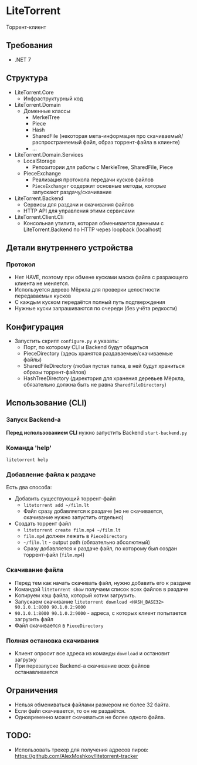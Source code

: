 # LiteTorrent
Торрент-клиент

## Требования
  - .NET 7

## Структура
  - LiteTorrent.Core
    - Инфраструктурный код
  - LiteTorrent.Domain
    - Доменные классы
      - MerkelTree
      - Piece
      - Hash
      - SharedFile (некоторая мета-информация про скачиваемый/распространяемый файл, образ торрент-файла в клиенте)
      - ...
  - LiteTorrent.Domain.Services
    - LocalStorage
      - Репозитории для работы с MerkleTree, SharedFile, Piece
    - PieceExchange
      - Реализация протокола передачи кусков файлов
      - `PieceExchanger` содержит основные методы, которые запускают раздачу/скачивание
  - LiteTorrent.Backend
    - Сервисы для раздачи и скачивания файлов
    - HTTP API для управления этими сервисами
  - LiteTorrent.Client.Cli
    - Консольная утилита, которая обменивается данными с LiteTorrent.Backend по HTTP через loopback (localhost)


## Детали внутреннего устройства
### Протокол
  - Нет HAVE, поэтому при обмене кусками маска файла с разрающего клиента не меняется.
  - Используется дерево Мёркла для проверки целостности передаваемых кусков
  - С каждым куском передаётся полный путь подтверждения
  - Нужные куски запрашиваются по очереди (без учёта редкости)



## Конфигурация
  - Запустить скрипт `configure.py` и указать:
    - Порт, по которому CLI и Backend будут общаться
    - PieceDirectory (здесь хранятся раздаваемые/скачиваемые файлы)
    - SharedFileDirectory (любая пустая папка, в ней будут храниться образы торрент-файлов)
    - HashTreeDirectory (директория для хранения деревьев Мёркла, обязательно должна быть не равна `SharedFileDirectory`)

## Использование (CLI)

### Запуск Backend-а
**Перед использованием CLI** нужно запустить Backend `start-backend.py`

### Команда 'help'
`litetorrent help`

### Добавление файла к раздаче
Есть два способа:
  - Добавить существующий торрент-файл
    - `litetorrent add ~/film.lt`
    - Файл сразу добавляется к раздаче (но не скачивается, скачивание нужно запустить отдельно)
  - Создать торрент файл
    - `litetorrent create film.mp4 ~/film.lt`
    - `film.mp4` должен лежать в `PieceDirectory`
    - `~/film.lt` - output path (обязательно абсолютный)
    - Сразу добавляется к раздаче файл, по которому был создан торрент-файл (`film.mp4`)

### Скачивание файла
  - Перед тем как начать скачивать файл, нужно добавить его к раздаче
  - Командой `litetorrent show` получаем список всех файлов в раздаче
  - Копируем хэш файла, который хотим загрузить.
  - Запускаем скачивание `litetorrent download <HASH_BASE32> 90.1.0.1:8000 90.1.0.2:9000`
  - `90.1.0.1:8000 90.1.0.2:9000` - адреса, с которых клиент попытается загрузить файл
  - Файл скачивается в `PieceDirectory`

### Полная остановка скачивания
  - Клиент опросит все адреса из команды `download` и остановит загрузку
  - При перезапуске Backend-а скачивание всех файлов останавливается


## Ограничения
  - Нельзя обмениваться файлами размером не более 32 байта.
  - Если файл скачивается, то он не раздаётся.
  - Одновременно может скачиваться не более одного файла.


## TODO:
  - Использовать трекер для получения адресов пиров: https://github.com/AlexMoshkov/litetorrent-tracker
